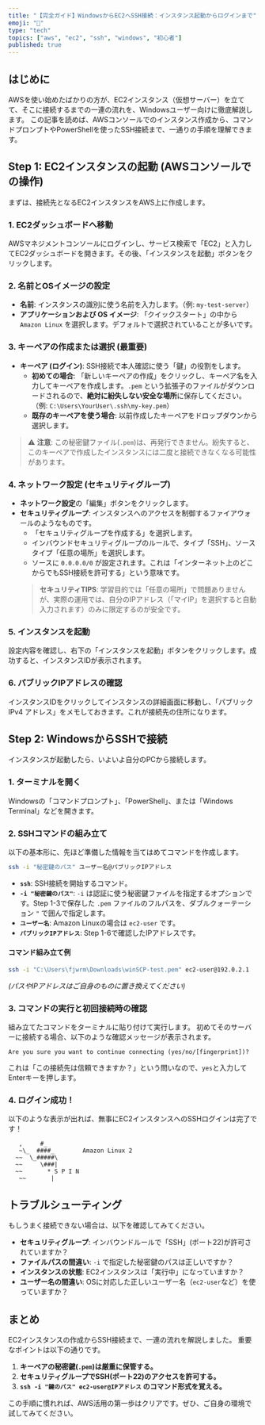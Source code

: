 ```yaml
---
title: "【完全ガイド】WindowsからEC2へSSH接続：インスタンス起動からログインまで"
emoji: "🪼"
type: "tech"
topics: ["aws", "ec2", "ssh", "windows", "初心者"]
published: true
---
```


## はじめに

AWSを使い始めたばかりの方が、EC2インスタンス（仮想サーバー）を立てて、そこに接続するまでの一連の流れを、Windowsユーザー向けに徹底解説します。
この記事を読めば、AWSコンソールでのインスタンス作成から、コマンドプロンプトやPowerShellを使ったSSH接続まで、一通りの手順を理解できます。

## Step 1: EC2インスタンスの起動 (AWSコンソールでの操作)

まずは、接続先となるEC2インスタンスをAWS上に作成します。

### 1. EC2ダッシュボードへ移動
AWSマネジメントコンソールにログインし、サービス検索で「EC2」と入力してEC2ダッシュボードを開きます。その後、「インスタンスを起動」ボタンをクリックします。

### 2. 名前とOSイメージの設定
- **名前**: インスタンスの識別に使う名前を入力します。（例: `my-test-server`）
- **アプリケーションおよび OS イメージ**: 「クイックスタート」の中から `Amazon Linux` を選択します。デフォルトで選択されていることが多いです。

### 3. キーペアの作成または選択 (最重要)
- **キーペア (ログイン)**: SSH接続で本人確認に使う「鍵」の役割をします。
    - **初めての場合**: 「新しいキーペアの作成」をクリックし、キーペア名を入力してキーペアを作成します。`.pem` という拡張子のファイルがダウンロードされるので、**絶対に紛失しない安全な場所**に保存してください。（例: `C:\Users\YourUser\.ssh\my-key.pem`）
    - **既存のキーペアを使う場合**: 以前作成したキーペアをドロップダウンから選択します。

> ⚠️ **注意**: この秘密鍵ファイル(`.pem`)は、再発行できません。紛失すると、このキーペアで作成したインスタンスには二度と接続できなくなる可能性があります。

### 4. ネットワーク設定 (セキュリティグループ)
- **ネットワーク設定**の「編集」ボタンをクリックします。
- **セキュリティグループ**: インスタンスへのアクセスを制御するファイアウォールのようなものです。
    - 「セキュリティグループを作成する」を選択します。
    - インバウンドセキュリティグループのルールで、タイプ「SSH」、ソースタイプ「任意の場所」を選択します。
    - ソースに `0.0.0.0/0` が設定されます。これは「インターネット上のどこからでもSSH接続を許可する」という意味です。
    > **セキュリティTIPS**: 学習目的では「任意の場所」で問題ありませんが、実際の運用では、自分のIPアドレス（「マイIP」を選択すると自動入力されます）のみに限定するのが安全です。

### 5. インスタンスを起動
設定内容を確認し、右下の「インスタンスを起動」ボタンをクリックします。成功すると、インスタンスIDが表示されます。

### 6. パブリックIPアドレスの確認
インスタンスIDをクリックしてインスタンスの詳細画面に移動し、「パブリック IPv4 アドレス」をメモしておきます。これが接続先の住所になります。

## Step 2: WindowsからSSHで接続

インスタンスが起動したら、いよいよ自分のPCから接続します。

### 1. ターミナルを開く
Windowsの「コマンドプロンプト」、「PowerShell」、または「Windows Terminal」などを開きます。

### 2. SSHコマンドの組み立て
以下の基本形に、先ほど準備した情報を当てはめてコマンドを作成します。

```bash
ssh -i "秘密鍵のパス" ユーザー名@パブリックIPアドレス
```

- **`ssh`**: SSH接続を開始するコマンド。
- **`-i "秘密鍵のパス"`**: `-i` は認証に使う秘密鍵ファイルを指定するオプションです。Step 1-3で保存した `.pem` ファイルのフルパスを、ダブルクォーテーション `"` で囲んで指定します。
- **`ユーザー名`**: Amazon Linuxの場合は `ec2-user` です。
- **`パブリックIPアドレス`**: Step 1-6で確認したIPアドレスです。

#### コマンド組み立て例
```bash
ssh -i "C:\Users\fjwrm\Downloads\winSCP-test.pem" ec2-user@192.0.2.1
```
*(パスやIPアドレスはご自身のものに置き換えてください)*

### 3. コマンドの実行と初回接続時の確認
組み立てたコマンドをターミナルに貼り付けて実行します。
初めてそのサーバーに接続する場合、以下のような確認メッセージが表示されます。

```
Are you sure you want to continue connecting (yes/no/[fingerprint])?
```
これは「この接続先は信頼できますか？」という問いなので、`yes`と入力してEnterキーを押します。

### 4. ログイン成功！
以下のような表示が出れば、無事にEC2インスタンスへのSSHログインは完了です！

```
   ,     #_
   ~\_  ####_        Amazon Linux 2
  ~~  \_#####\
  ~~     \###|
  ~~       * S P I N
   ~~       |
```

## トラブルシューティング

もしうまく接続できない場合は、以下を確認してみてください。

- **セキュリティグループ**: インバウンドルールで「SSH」(ポート22)が許可されていますか？
- **ファイルパスの間違い**: `-i` で指定した秘密鍵のパスは正しいですか？
- **インスタンスの状態**: EC2インスタンスは「実行中」になっていますか？
- **ユーザー名の間違い**: OSに対応した正しいユーザー名（`ec2-user`など）を使っていますか？

## まとめ

EC2インスタンスの作成からSSH接続まで、一連の流れを解説しました。
重要なポイントは以下の通りです。

1.  **キーペアの秘密鍵(`.pem`)は厳重に保管する。**
2.  **セキュリティグループでSSH(ポート22)のアクセスを許可する。**
3.  **`ssh -i "鍵のパス" ec2-user@IPアドレス` のコマンド形式を覚える。**

この手順に慣れれば、AWS活用の第一歩はクリアです。ぜひ、ご自身の環境で試してみてください。
　
